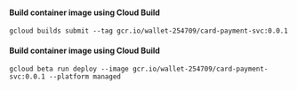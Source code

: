 #### Build container image using Cloud Build
```
gcloud builds submit --tag gcr.io/wallet-254709/card-payment-svc:0.0.1
```

#### Build container image using Cloud Build
```
gcloud beta run deploy --image gcr.io/wallet-254709/card-payment-svc:0.0.1 --platform managed
```
